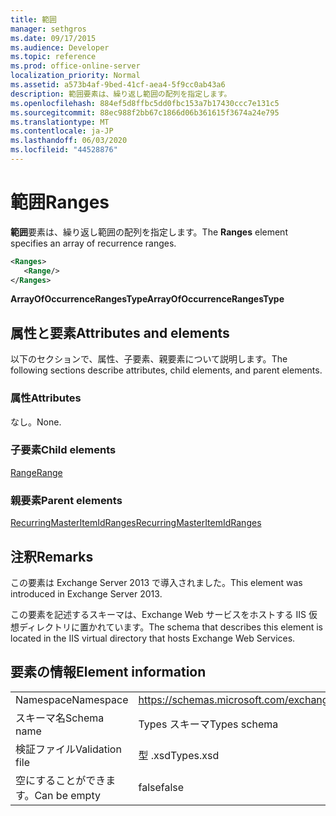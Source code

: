 ```yaml
---
title: 範囲
manager: sethgros
ms.date: 09/17/2015
ms.audience: Developer
ms.topic: reference
ms.prod: office-online-server
localization_priority: Normal
ms.assetid: a573b4af-9bed-41cf-aea4-5f9cc0ab43a6
description: 範囲要素は、繰り返し範囲の配列を指定します。
ms.openlocfilehash: 884ef5d8ffbc5dd0fbc153a7b17430ccc7e131c5
ms.sourcegitcommit: 88ec988f2bb67c1866d06b361615f3674a24e795
ms.translationtype: MT
ms.contentlocale: ja-JP
ms.lasthandoff: 06/03/2020
ms.locfileid: "44528876"
---
```

# <a name="ranges"></a><span data-ttu-id="dc4d0-103">範囲</span><span class="sxs-lookup"><span data-stu-id="dc4d0-103">Ranges</span></span>

<span data-ttu-id="dc4d0-104">**範囲**要素は、繰り返し範囲の配列を指定します。</span><span class="sxs-lookup"><span data-stu-id="dc4d0-104">The **Ranges** element specifies an array of recurrence ranges.</span></span> 
  
```XML
<Ranges>
   <Range/>
</Ranges>
```

 <span data-ttu-id="dc4d0-105">**ArrayOfOccurrenceRangesType**</span><span class="sxs-lookup"><span data-stu-id="dc4d0-105">**ArrayOfOccurrenceRangesType**</span></span>
## <a name="attributes-and-elements"></a><span data-ttu-id="dc4d0-106">属性と要素</span><span class="sxs-lookup"><span data-stu-id="dc4d0-106">Attributes and elements</span></span>

<span data-ttu-id="dc4d0-107">以下のセクションで、属性、子要素、親要素について説明します。</span><span class="sxs-lookup"><span data-stu-id="dc4d0-107">The following sections describe attributes, child elements, and parent elements.</span></span>
  
### <a name="attributes"></a><span data-ttu-id="dc4d0-108">属性</span><span class="sxs-lookup"><span data-stu-id="dc4d0-108">Attributes</span></span>

<span data-ttu-id="dc4d0-109">なし。</span><span class="sxs-lookup"><span data-stu-id="dc4d0-109">None.</span></span>
  
### <a name="child-elements"></a><span data-ttu-id="dc4d0-110">子要素</span><span class="sxs-lookup"><span data-stu-id="dc4d0-110">Child elements</span></span>

[<span data-ttu-id="dc4d0-111">Range</span><span class="sxs-lookup"><span data-stu-id="dc4d0-111">Range</span></span>](range.md)
  
### <a name="parent-elements"></a><span data-ttu-id="dc4d0-112">親要素</span><span class="sxs-lookup"><span data-stu-id="dc4d0-112">Parent elements</span></span>

[<span data-ttu-id="dc4d0-113">RecurringMasterItemIdRanges</span><span class="sxs-lookup"><span data-stu-id="dc4d0-113">RecurringMasterItemIdRanges</span></span>](recurringmasteritemidranges.md)
  
## <a name="remarks"></a><span data-ttu-id="dc4d0-114">注釈</span><span class="sxs-lookup"><span data-stu-id="dc4d0-114">Remarks</span></span>

<span data-ttu-id="dc4d0-115">この要素は Exchange Server 2013 で導入されました。</span><span class="sxs-lookup"><span data-stu-id="dc4d0-115">This element was introduced in Exchange Server 2013.</span></span>
  
<span data-ttu-id="dc4d0-116">この要素を記述するスキーマは、Exchange Web サービスをホストする IIS 仮想ディレクトリに置かれています。</span><span class="sxs-lookup"><span data-stu-id="dc4d0-116">The schema that describes this element is located in the IIS virtual directory that hosts Exchange Web Services.</span></span>
  
## <a name="element-information"></a><span data-ttu-id="dc4d0-117">要素の情報</span><span class="sxs-lookup"><span data-stu-id="dc4d0-117">Element information</span></span>

|||
|:-----|:-----|
|<span data-ttu-id="dc4d0-118">Namespace</span><span class="sxs-lookup"><span data-stu-id="dc4d0-118">Namespace</span></span>  <br/> |https://schemas.microsoft.com/exchange/services/2006/types  <br/> |
|<span data-ttu-id="dc4d0-119">スキーマ名</span><span class="sxs-lookup"><span data-stu-id="dc4d0-119">Schema name</span></span>  <br/> |<span data-ttu-id="dc4d0-120">Types スキーマ</span><span class="sxs-lookup"><span data-stu-id="dc4d0-120">Types schema</span></span>  <br/> |
|<span data-ttu-id="dc4d0-121">検証ファイル</span><span class="sxs-lookup"><span data-stu-id="dc4d0-121">Validation file</span></span>  <br/> |<span data-ttu-id="dc4d0-122">型 .xsd</span><span class="sxs-lookup"><span data-stu-id="dc4d0-122">Types.xsd</span></span>  <br/> |
|<span data-ttu-id="dc4d0-123">空にすることができます。</span><span class="sxs-lookup"><span data-stu-id="dc4d0-123">Can be empty</span></span>  <br/> |<span data-ttu-id="dc4d0-124">false</span><span class="sxs-lookup"><span data-stu-id="dc4d0-124">false</span></span>  <br/> |
   


